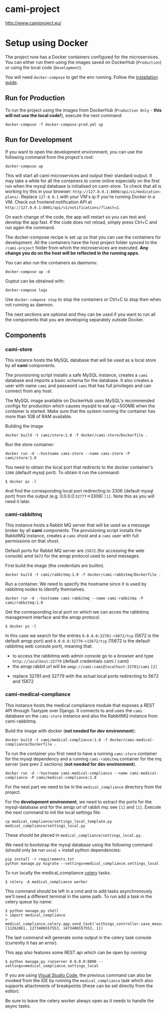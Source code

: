 # cami-project
http://www.camiproject.eu/

# Setup using Docker

The project now has a Docker containers configured for the microservices. You can either run them using the images saved on DockerHub (`Production`) or using the local code (`Development`).

You will need `docker-compose` to get the env running. Follow the [installation guide](https://docs.docker.com/compose/install/).

## Run for Production

To run the project using the images from DockerHub (`Production Only` - **this will not use the local code!**), execute the next command:

```
docker-compose -f docker-compose-prod.yml up
```

## Run for Development

If you want to open the development environment, you can use the following command from the project's root:
```
docker-compose up
```

This will start all cami microservices and output their standard output. It may take a while for all the containers to come online especially on the first run when the mysql database is initialised on cami-store. To check that all is working try this in your browser: `http://127.0.0.1:8000/api/v1/medication-plans/`. Replace `127.0.0.1` with your VM's ip if you're running Docker in a VM. Check out frontend notification API at `http://127.0.0.1:8001/api/v1/notifications/?limit=2`.

On each change of the code, the app will restart so you can test and develop the app fast. If the code does not reload, simply press Ctrl+C and run again the command.

The docker-compose recipe is set up so that you can use the containers for development. All the containers have the host project folder synced to the `/cami-project` folder from which the microservices are executed. **Any change you do on the host will be reflected in the running apps.**

You can also run the containers as daemons:
```
docker-compose up -d
```
Ouptut can be obtained with:
```
docker-compose logs
```

Use `docker-compose stop` to stop the containers or Ctrl+C to stop then when not running as daemon.

The next sections are optional and they can be used if you want to run all the components that you are developing separately outside Docker.

## Components

### cami-store
This instance hosts the MySQL database that will be used as a local store by all **cami** components.

The provisioning script installs a safe MySQL instance, creates a `cami` database and imports a basic schema for the database. It also creates a user with name `cami` and password `cami` that has full privileges and can connect from any host.

The MySQL image available on DockerHub uses MySQL's recommended configs for production which causes mysqld to eat up ~500MB when the container is started. Make sure that the system running the container has more than 1GB of RAM available.

Building the image
```
docker build -t cami/store:1.0 -f docker/cami-store/Dockerfile .
```
Run the store container:
```
docker run -d --hostname cami-store --name cami-store -P cami/store:1.0
```
You need to obtain the local port that redirects to the docker container's `3306` (default mysql port). To obtain it run the command:
```
$ docker ps -l
```
And find the corresponding local port redirecting to 3306 (default mysql port) from the output (e.g. 0.0.0.0:`32777`->3306) `[1]`. Note this as you will need it later.

### cami-rabbitmq
This instance hosts a Rabbit MQ server that will be used as a message broker by all **cami** components. The provisioning script installs the RabbitMQ instance, creates a `cami` vhost and a `cami` user
with full permissions on that vhost.

Default ports for Rabbit MQ server are `15672` (for accessing the web console) amd `5672` for the amqp protocol used to send messages.

First build the image (the credentials are builtin).
```
docker build -t cami/rabbitmq:1.0 -f docker/cami-rabbitmq/Dockerfile .
```
Run a container. We need to specify the hostname since it is used by rabbitmq nodes to identify themselves.
```
docker run -d --hostname cami-rabbitmq --name cami-rabbitmq -P cami/rabbitmq:1.0
```

Get the corresponding local port on which we can acces the rabbitmq management interface and the amqp protocol. 
```
$ docker ps -l
```
In this case we search for the entries `0.0.0.0:32781->5672/tcp` (5672 is the default amqp port) and `0.0.0.0:32779->15672/tcp` (15672 is the default rabbitmq web console port), meaning that:
- to access the rabbitmq web admin console go to a browser and type `http://localhost:32779` (default credentials cami / cami)
- the amqp rabbit url will be `amqp://cami:cami@localhost:32781/cami`  `[2]`
* replace 32781 and 32779 with the actual local ports redirecting to 5672 and 15672

### cami-medical-compliance
This instance hosts the medical compliance module that exposes a REST API through Tastypie over Django. It connects to and uses the `cami` database on the `cami-store` instance and also the RabbitMQ instance from cami-rabbitmq.

Build the image with docker (**not needed for dev environment**):
```
docker build -t cami/medical-compliance:1.0 -f docker/cami-medical-compliance/Dockerfile .
```

To run the container you first need to have a running `cami-store` container for the mysql dependency and a running `cami-rabbitmq` container for the mq server (see prev 2 sections) (**not needed for dev environment**).
```
docker run -d --hostname cami-medical-compliance --name cami-medical-compliance -P cami/medical-compliance:1.0
```

For the next part we need to be in the `medical_compliance` directory from the project.

For the **development environment**, we need to extract the ports for the mysql-database and for the amqp url of rabbit mq: see `[1]` and `[2]`. Execute the next command to init the local settings file:

```
cp medical_compliance/settings_local_template.py medical_compliance/settings_local.py
```

These should be placed in `medical_compliance/settings_local.py`.

We need to bootstrap the mysql database using the following command (should only be run `once`) + install python dependencies:
```
pip install -r requirements.txt
python manage.py migrate --settings=medical_compliance.settings_local
```

To run locally the medical_compliance [celery](http://www.celeryproject.org) tasks:
```
$ celery -A medical_compliance worker
```
This command should be left in a cmd and to add tasks asynchronously we'll need a different terminal in the same path. To run add a task in the celery queue by name:
```
$ python manage.py shell
> import medical_compliance
> medical_compliance.celery.app.send_task('withings_controller.save_measurement', [11262861, 1273406557553, 1473406557553, 1])
```
The last command will generate some output in the celery task console (currently it has an error).

This app also features some REST api which can be open by running:
```
$ python manage.py runserver 0.0.0.0:8000 --settings=medical_compliance.settings_local
```
If you are using [Visual Studio Code](https://code.visualstudio.com/download), the previous command can also be invoked from the IDE by running the `medical_compliance` task which also supports attachments of breakpoints (these can be set directly from the editor).

Be sure to leave the celery worker always open as it needs to handle the async tasks.